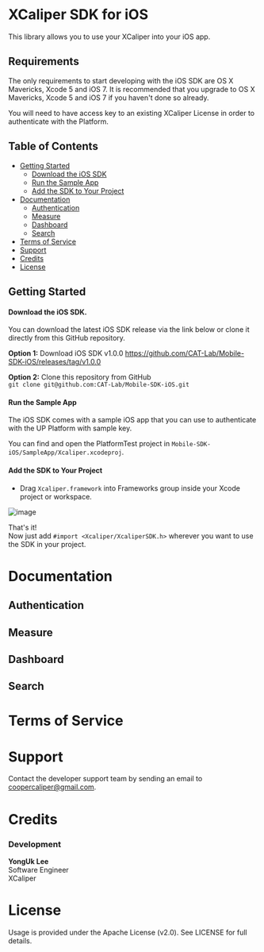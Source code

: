 # XCaliper SDK for iOS

This library allows you to use your XCaliper into your iOS app.

## Requirements

The only requirements to start developing with the iOS SDK are OS X Mavericks, Xcode 5 and iOS 7. 
It is recommended that you upgrade to OS X Mavericks, Xcode 5 and iOS 7 if you haven't done so already.

You will need to have access key to an existing XCaliper License in order to authenticate with the Platform. 


## Table of Contents

- [Getting Started](#getting-started)
  - [Download the iOS SDK](#download-the-ios-sdk)
  - [Run the Sample App](#run-the-sample-app)
  - [Add the SDK to Your Project](#add-the-sdk-to-your-project)
- [Documentation](#documentation)
  - [Authentication](#authentication)
  - [Measure](#meature)
  - [Dashboard](#dashboard)
  - [Search](#search)
- [Terms of Service](#terms-of-service)
- [Support](#support)
- [Credits](#credits)
- [License](#license)

## Getting Started

#### Download the iOS SDK.

You can download the latest iOS SDK release via the link below or clone it directly from this GitHub repository.

**Option 1:** Download iOS SDK v1.0.0
https://github.com/CAT-Lab/Mobile-SDK-iOS/releases/tag/v1.0.0

**Option 2:** Clone this repository from GitHub  
`git clone git@github.com:CAT-Lab/Mobile-SDK-iOS.git`


#### Run the Sample App

The iOS SDK comes with a sample iOS app that you can use to authenticate with the UP Platform with sample key.

You can find and open the PlatformTest project in `Mobile-SDK-iOS/SampleApp/Xcaliper.xcodeproj`.


#### Add the SDK to Your Project

* Drag `Xcaliper.framework` into Frameworks group inside your Xcode project or workspace.

![image](Documentation/Framework.png)

That's it!  
Now just add `#import <Xcaliper/XcaliperSDK.h>` wherever you want to use the SDK in your project.



# Documentation

## Authentication

## Measure

## Dashboard

## Search



# Terms of Service


# Support

Contact the developer support team by sending an email to coopercaliper@gmail.com.

# Credits

### Development

**YongUk Lee**  
Software Engineer  
XCaliper

# License

Usage is provided under the Apache License (v2.0). See LICENSE for full details.
